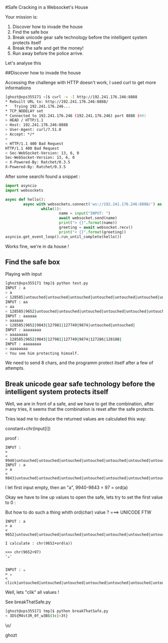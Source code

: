 #Safe Cracking in a Websocket's House

 Your mission is:
1. Discover how to invade the house
2. Find the safe box
3. Break unicode gear safe technology before the intelligent system protects itself
4. Break the safe and get the money!
5. Run away before the police arrive.

Let's analyse this

##Discover how to invade the house

Accessing the challenge with HTTP doesn't work, I used curl to get more informations
```bash
[ghozt@vps355171 ~]$ curl -v -I http://192.241.176.246:8888
* Rebuilt URL to: http://192.241.176.246:8888/
*   Trying 192.241.176.246...
* TCP_NODELAY set
* Connected to 192.241.176.246 (192.241.176.246) port 8888 (#0)
> HEAD / HTTP/1.1
> Host: 192.241.176.246:8888
> User-Agent: curl/7.51.0
> Accept: */*
>
< HTTP/1.1 400 Bad Request
HTTP/1.1 400 Bad Request
< Sec-WebSocket-Version: 13, 6, 0
Sec-WebSocket-Version: 13, 6, 0
< X-Powered-By: Ratchet/0.3.5
X-Powered-By: Ratchet/0.3.5
```

After some searchi found a snippet :

```python
import asyncio
import websockets

async def hello():
        async with websockets.connect('ws://192.241.176.246:8888/') as websocket:
                while(1):
                        name = input("INPUT: ")
                        await websocket.send(name)
                        print("> {}".format(name))
                        greeting = await websocket.recv()
                        print("< {}".format(greeting))
asyncio.get_event_loop().run_until_complete(hello())
```

Works fine, we're in da house !

## Find the safe box

Playing with input

```bash
[ghozt@vps355171 tmp]$ python test.py
INPUT : a
> a
< 128585|untouched|untouched|untouched|untouched|untouched|untouched|untouched|
INPUT : aa
> aa
< 128585|9652|untouched|untouched|untouched|untouched|untouched|untouched|
INPUT : aaaaaa
> aaaaaa
< 128585|9652|9843|127981|127749|9874|untouched|untouched|
INPUT : aaaaaaaa
> aaaaaaaa
< 128585|9652|9843|127981|127749|9874|127286|128188|
INPUT : aaaaaaaa
> aaaaaaaa
< You see him protecting himself.
```

We need to send 8 chars, and the programm protect itself after a few of attempts.


## Break unicode gear safe technology before the intelligent system protects itself

Well, we are in front of a safe, and we have to get the combination, after many tries, it seems that the combination is reset after 
the safe protects.

Tries lead me to deduce the returned values are calculated this way: 

constant+chr(input[i])

proof : 

```
INPUT :
>
< 9940|untouched|untouched|untouched|untouched|untouched|untouched|untouched|
INPUT : a
> a
< 9843|untouched|untouched|untouched|untouched|untouched|untouched|untouched|
```

I let first input empty, then an "a", 9940-9843 = 97 = ord(a)

Okay we have to line up values to open the safe, lets try to set the first value to 0 : 

But how to do such a thing whith ord(char) value ? ===> UNICODE FTW

```
INPUT : a
> a
< 9652|untouched|untouched|untouched|untouched|untouched|untouched|untouched|

I calculate : chr(9652+ord(a))

>>> chr(9652+97)
'☕'


INPUT : ☕
> ☕
< click|untouched|untouched|untouched|untouched|untouched|untouched|untouched|
```


Well, lets "clik" all values ! 

See breakThatSafe.py

```bash
[ghozt@vps355171 tmp]$ python breakThatSafe.py
< 3DS{M4st3R_0f_w3BS()c|<3t}
```

\o/


ghozt
